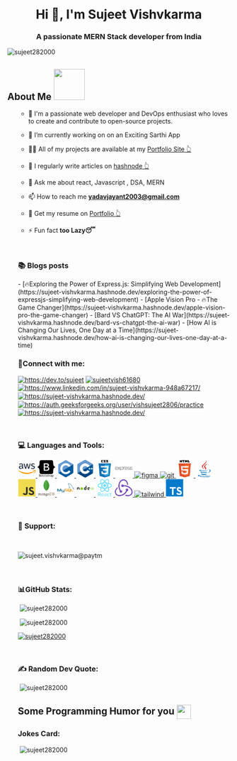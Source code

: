 <h1 align="center">Hi 👋, I'm Sujeet Vishvkarma</h1>
<h3 align="center">A passionate MERN Stack developer from India</h3>

<p align="left"> <img src="https://komarev.com/ghpvc/?username=sujeet282000&label=Profile%20views&color=0e75b6&style=flat" alt="sujeet282000" /> </p>
<h2> About Me<span> <img src = "https://raw.githubusercontent.com/rahulbanerjee26/githubProfileReadmeGenerator/main/gifs/eatSleepCodeRepeat.gif" width = 70px height='70px'></span></h2>
  <ul>
    
- 🧑 I'm a passionate web developer and DevOps enthusiast who loves to create and contribute to open-source projects.
- 🔭 I’m currently working on on an Exciting Sarthi App

- 👨‍💻 All of my projects are available at my [Portfolio Site 👆](https://sujeetvishvkarma.webflow.io/)

- 📝 I regularly write articles on [hashnode 👆](https://sujeet-vishvkarma.hashnode.dev/)

- 💬 Ask me about react, Javascript , DSA, MERN

- 📫 How to reach me **yadavjayant2003@gmail.com**

- 📄  Get my resume on [Portfolio 👆](https://sujeetvishvkarma.webflow.io/)

- ⚡ Fun fact **too Lazy😴**
<br>
<h3 align="left">📚 Blogs posts</h3>
<!-- BLOG-POST-LIST:START -->
- [🔥Exploring the Power of Express.js: Simplifying Web Development](https://sujeet-vishvkarma.hashnode.dev/exploring-the-power-of-expressjs-simplifying-web-development)
- [Apple Vision Pro - 🔥The Game Changer](https://sujeet-vishvkarma.hashnode.dev/apple-vision-pro-the-game-changer)
- [Bard VS ChatGPT: The AI War](https://sujeet-vishvkarma.hashnode.dev/bard-vs-chatgpt-the-ai-war)
- [How AI is Changing Our Lives, One Day at a Time](https://sujeet-vishvkarma.hashnode.dev/how-ai-is-changing-our-lives-one-day-at-a-time)
<!-- BLOG-POST-LIST:END -->
<br>
<h3 align="left"> 🤝Connect with me:</h3>
<p align="left">
<a href="https://dev.to/https://dev.to/sujeet" target="blank"><img align="center" src="https://raw.githubusercontent.com/rahuldkjain/github-profile-readme-generator/master/src/images/icons/Social/devto.svg" alt="https://dev.to/sujeet" height="30" width="40" /></a>
<a href="https://twitter.com/sujeetvish61680" target="blank"><img align="center" src="https://raw.githubusercontent.com/rahuldkjain/github-profile-readme-generator/master/src/images/icons/Social/twitter.svg" alt="sujeetvish61680" height="30" width="40" /></a>
<a href="https://linkedin.com/in/https://www.linkedin.com/in/sujeet-vishvkarma-948a67217/" target="blank"><img align="center" src="https://raw.githubusercontent.com/rahuldkjain/github-profile-readme-generator/master/src/images/icons/Social/linked-in-alt.svg" alt="https://www.linkedin.com/in/sujeet-vishvkarma-948a67217/" height="30" width="40" /></a>
<a href="https://hashnode.com/https://sujeet-vishvkarma.hashnode.dev/" target="blank"><img align="center" src="https://raw.githubusercontent.com/rahuldkjain/github-profile-readme-generator/master/src/images/icons/Social/hashnode.svg" alt="https://sujeet-vishvkarma.hashnode.dev/" height="30" width="40" /></a>
<a href="https://auth.geeksforgeeks.org/user/https://auth.geeksforgeeks.org/user/vishsujeet2806/practice" target="blank"><img align="center" src="https://raw.githubusercontent.com/rahuldkjain/github-profile-readme-generator/master/src/images/icons/Social/geeks-for-geeks.svg" alt="https://auth.geeksforgeeks.org/user/vishsujeet2806/practice" height="30" width="40" /></a>
<a href="/https://sujeet-vishvkarma.hashnode.dev/" target="blank"><img align="center" src="https://raw.githubusercontent.com/rahuldkjain/github-profile-readme-generator/master/src/images/icons/Social/rss.svg" alt="https://sujeet-vishvkarma.hashnode.dev/" height="30" width="40" /></a>
</p>
<br>

<h3 align="left"> 💻 Languages and Tools:</h3>
<p align="left"> <a href="https://aws.amazon.com" target="_blank" rel="noreferrer"> <img src="https://raw.githubusercontent.com/devicons/devicon/master/icons/amazonwebservices/amazonwebservices-original-wordmark.svg" alt="aws" width="40" height="40"/> </a> <a href="https://getbootstrap.com" target="_blank" rel="noreferrer"> <img src="https://raw.githubusercontent.com/devicons/devicon/master/icons/bootstrap/bootstrap-plain-wordmark.svg" alt="bootstrap" width="40" height="40"/> </a> <a href="https://www.cprogramming.com/" target="_blank" rel="noreferrer"> <img src="https://raw.githubusercontent.com/devicons/devicon/master/icons/c/c-original.svg" alt="c" width="40" height="40"/> </a> <a href="https://www.w3schools.com/cpp/" target="_blank" rel="noreferrer"> <img src="https://raw.githubusercontent.com/devicons/devicon/master/icons/cplusplus/cplusplus-original.svg" alt="cplusplus" width="40" height="40"/> </a> <a href="https://www.w3schools.com/css/" target="_blank" rel="noreferrer"> <img src="https://raw.githubusercontent.com/devicons/devicon/master/icons/css3/css3-original-wordmark.svg" alt="css3" width="40" height="40"/> </a> <a href="https://expressjs.com" target="_blank" rel="noreferrer"> <img src="https://raw.githubusercontent.com/devicons/devicon/master/icons/express/express-original-wordmark.svg" alt="express" width="40" height="40"/> </a> <a href="https://www.figma.com/" target="_blank" rel="noreferrer"> <img src="https://www.vectorlogo.zone/logos/figma/figma-icon.svg" alt="figma" width="40" height="40"/> </a> <a href="https://git-scm.com/" target="_blank" rel="noreferrer"> <img src="https://www.vectorlogo.zone/logos/git-scm/git-scm-icon.svg" alt="git" width="40" height="40"/> </a> <a href="https://www.w3.org/html/" target="_blank" rel="noreferrer"> <img src="https://raw.githubusercontent.com/devicons/devicon/master/icons/html5/html5-original-wordmark.svg" alt="html5" width="40" height="40"/> </a> <a href="https://www.java.com" target="_blank" rel="noreferrer"> <img src="https://raw.githubusercontent.com/devicons/devicon/master/icons/java/java-original.svg" alt="java" width="40" height="40"/> </a> <a href="https://developer.mozilla.org/en-US/docs/Web/JavaScript" target="_blank" rel="noreferrer"> <img src="https://raw.githubusercontent.com/devicons/devicon/master/icons/javascript/javascript-original.svg" alt="javascript" width="40" height="40"/> </a> <a href="https://www.mongodb.com/" target="_blank" rel="noreferrer"> <img src="https://raw.githubusercontent.com/devicons/devicon/master/icons/mongodb/mongodb-original-wordmark.svg" alt="mongodb" width="40" height="40"/> </a> <a href="https://www.mysql.com/" target="_blank" rel="noreferrer"> <img src="https://raw.githubusercontent.com/devicons/devicon/master/icons/mysql/mysql-original-wordmark.svg" alt="mysql" width="40" height="40"/> </a> <a href="https://nodejs.org" target="_blank" rel="noreferrer"> <img src="https://raw.githubusercontent.com/devicons/devicon/master/icons/nodejs/nodejs-original-wordmark.svg" alt="nodejs" width="40" height="40"/> </a> <a href="https://reactjs.org/" target="_blank" rel="noreferrer"> <img src="https://raw.githubusercontent.com/devicons/devicon/master/icons/react/react-original-wordmark.svg" alt="react" width="40" height="40"/> </a> <a href="https://redux.js.org" target="_blank" rel="noreferrer"> <img src="https://raw.githubusercontent.com/devicons/devicon/master/icons/redux/redux-original.svg" alt="redux" width="40" height="40"/> </a> <a href="https://tailwindcss.com/" target="_blank" rel="noreferrer"> <img src="https://www.vectorlogo.zone/logos/tailwindcss/tailwindcss-icon.svg" alt="tailwind" width="40" height="40"/> </a> <a href="https://www.typescriptlang.org/" target="_blank" rel="noreferrer"> <img src="https://raw.githubusercontent.com/devicons/devicon/master/icons/typescript/typescript-original.svg" alt="typescript" width="40" height="40"/> </a> </p>

<br>
<h3 align="left"> 💼 Support:</h3>

<br>
<p><a href="https://www.buymeacoffee.com/sujeet.vishvkarma@paytm"> <img align="left" src="https://cdn.buymeacoffee.com/buttons/v2/default-yellow.png" height="50" width="210" alt="sujeet.vishvkarma@paytm" /></a></p><br><br>

<br>
<h3 align="left">📊GitHub Stats:</h3> 

<p>&nbsp;<img align="center" src="https://github-readme-stats.vercel.app/api?username=sujeet282000&theme=tokyonight&hide_border=true&include_all_commits=false&count_private=true&show_icons=true&locale=en" alt="sujeet282000" /></p>
<p>&nbsp;<img align="center" src="https://github-readme-streak-stats.herokuapp.com/?user=sujeet282000&theme=tokyonight&hide_border=true&include_all_commits=" alt="sujeet282000" /></p>
<p align="left"> <a href="https://github.com/ryo-ma/github-profile-trophy"><img src="https://github-profile-trophy.vercel.app/?username=sujeet282000&theme=tokyonight&hide_border=true&include_all_commits=false&count_private=true&show_icons=true" alt="sujeet282000" /></a> </p>

<br>
<h3 align="left">✍️ Random Dev Quote:</h3> 
<p>&nbsp;<img align="center" src="https://quotes-github-readme.vercel.app/api?type=horizontal&theme=radical&hide_border=true&include_all_commits=false&count_private=true&show_icons=true&locale=en" alt="sujeet282000" /></p>
  
  <h2> Some Programming Humor for you <img align ='center' src='https://raw.githubusercontent.com/rahulbanerjee26/githubProfileReadmeGenerator/main/gifs/winkFace.gif' width = '32px' height= '32px'></h2>

<h3 align="left"> Jokes Card:</h3> 
<p>&nbsp;<img align="center" src="https://readme-jokes.vercel.app/api?theme=default&hide_border=true&include_all_commits=false&count_private=true&show_icons=true&locale=en" alt="sujeet282000" /></p>

